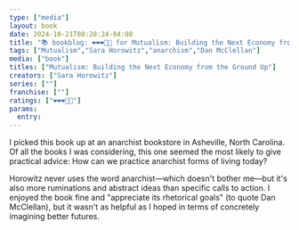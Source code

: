 ```yaml
---
type: ["media"]
layout: book
date: 2024-10-21T00:20:24-04:00
title: "📚 bookblog: ❤️❤️❤️🖤🖤 for Mutualism: Building the Next Economy from the Ground Up, by Sara Horowitz"
tags: ["Mutualism","Sara Horowitz","anarchism","Dan McClellan"]
media: ["book"]
titles: ["Mutualism: Building the Next Economy from the Ground Up"]
creators: ["Sara Horowitz"]
series: [""]
franchise: [""]
ratings: ["❤️❤️❤️🖤🖤"]
params:
  entry:
---
```


I picked this book up at an anarchist bookstore in Asheville, North Carolina. Of all the books I was considering, this one seemed the most likely to give practical advice: How can we practice anarchist forms of living today?

Horowitz never uses the word anarchist—which doesn't bother me—but it's also more ruminations and abstract ideas than specific calls to action. I enjoyed the book fine and "appreciate its rhetorical goals" (to quote Dan McClellan), but it wasn't as helpful as I hoped in terms of concretely imagining better futures.
